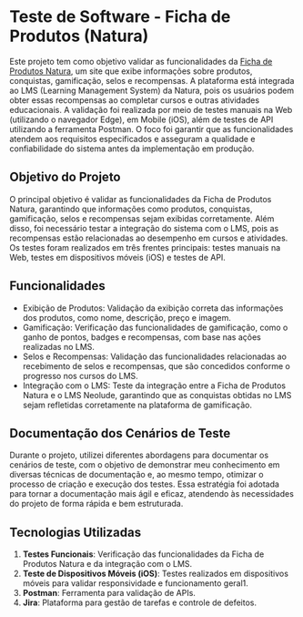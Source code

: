 # Teste de Software - Ficha de Produtos (Natura)

Este projeto tem como objetivo validar as funcionalidades da [Ficha de Produtos Natura](https://fichadeprodutos-natura.neolude.com.br/), um site que exibe informações sobre produtos, conquistas, gamificação, selos e recompensas. A plataforma está integrada ao LMS (Learning Management System) da Natura, pois os usuários podem obter essas recompensas ao completar cursos e outras atividades educacionais. A validação foi realizada por meio de testes manuais na Web (utilizando o navegador Edge), em Mobile (iOS), além de testes de API utilizando a ferramenta Postman. O foco foi garantir que as funcionalidades atendem aos requisitos especificados e asseguram a qualidade e confiabilidade do sistema antes da implementação em produção.

## Objetivo do Projeto
O principal objetivo é validar as funcionalidades da Ficha de Produtos Natura, garantindo que informações como produtos, conquistas, gamificação, selos e recompensas sejam exibidas corretamente. Além disso, foi necessário testar a integração do sistema com o LMS, pois as recompensas estão relacionadas ao desempenho em cursos e atividades. Os testes foram realizados em três frentes principais: testes manuais na Web, testes em dispositivos móveis (iOS) e testes de API.

## Funcionalidades
- Exibição de Produtos: Validação da exibição correta das informações dos produtos, como nome, descrição, preço e imagem.
- Gamificação: Verificação das funcionalidades de gamificação, como o ganho de pontos, badges e recompensas, com base nas ações realizadas no LMS.
- Selos e Recompensas: Validação das funcionalidades relacionadas ao recebimento de selos e recompensas, que são concedidos conforme o progresso nos cursos do LMS.
- Integração com o LMS: Teste da integração entre a Ficha de Produtos Natura e o LMS Neolude, garantindo que as conquistas obtidas no LMS sejam refletidas corretamente na plataforma de gamificação.

## Documentação dos Cenários de Teste
Durante o projeto, utilizei diferentes abordagens para documentar os cenários de teste, com o objetivo de demonstrar meu conhecimento em diversas técnicas de documentação e, ao mesmo tempo, otimizar o processo de criação e execução dos testes. Essa estratégia foi adotada para tornar a documentação mais ágil e eficaz, atendendo às necessidades do projeto de forma rápida e bem estruturada.

## Tecnologias Utilizadas
1. **Testes Funcionais**: Verificação das funcionalidades da Ficha de Produtos Natura e da integração com o LMS.
2. **Teste de Dispositivos Móveis (iOS)**: Testes realizados em dispositivos móveis para validar responsividade e funcionamento geral1.
3. **Postman**: Ferramenta para validação de APIs.
4. **Jira**: Plataforma para gestão de tarefas e controle de defeitos.



